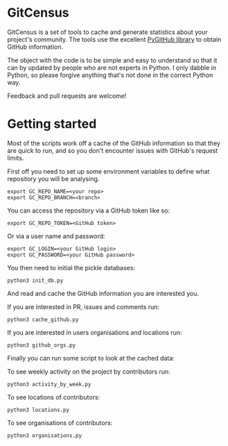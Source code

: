 # GitCensus

GitCensus is a set of tools to cache and generate statistics about your project's community. The tools use the excellent [PyGitHub library](https://github.com/PyGithub/PyGithub) to obtain GitHub information.

The object with the code is to be simple and easy to understand so that it can by updated by people who are not experts in Python. I only dabble in Python, so please forgive anything that's not done in the correct Python way.

Feedback and pull requests are welcome!

# Getting started

Most of the scripts work off a cache of the GitHub information so that they are quick to run, and so you don't encounter issues with GitHub's request limits.

First off you need to set up some environment variables to define what repository you will be analysing.
```shell
export GC_REPO_NAME=<your repo>
export GC_REPO_BRANCH=<branch>
```

You can access the repository via a GitHub token like so:
```shell
export GC_REPO_TOKEN=<GitHub token>
```

Or via a user name and password:
```shell
export GC_LOGIN=<your GitHub login>
export GC_PASSWORD=<your GitHub password>
```

You then need to initial the pickle databases:
```shell
python3 init_db.py
```

And read and cache the GitHub information you are interested you.

If you are interested in PR, issues and comments run:
```shell
python3 cache_github.py
```

If you are interested in users organisations and locations run:
```shell
python3 github_orgs.py
```

Finally you can run some script to look at the cached data:

To see weekly activity on the project by contributors run:
```shell
python3 activity_by_week.py
```

To see locations of contributors:
```shell
python3 locations.py
```

To see organisations of contributors:
```shell
python3 organisations.py
```
